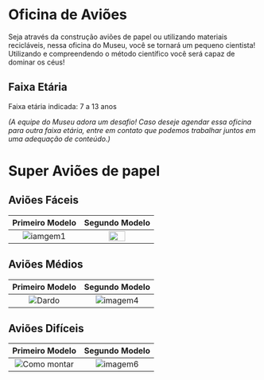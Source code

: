 # Oficina de Aviões

Seja através da construção aviões de papel ou utilizando materiais recicláveis, nessa oficina do Museu, você se tornará um pequeno cientista! Utilizando e compreendendo o método científico você será capaz de dominar os céus!

## Faixa Etária
Faixa etária indicada: 7 a 13 anos

*(A equipe do Museu adora um desafio! Caso deseje agendar essa oficina para outra faixa etária, entre em contato que podemos trabalhar juntos em uma adequação de conteúdo.)*

# Super Aviões de papel

## Aviões Fáceis
|Primeiro Modelo|Segundo Modelo|
|:-------------:|:-------------:|
|![iamgem1](https://i.pinimg.com/564x/a0/ae/c0/a0aec0909502cabc3278888ba71c835a.jpg)|<img src="https://i.pinimg.com/564x/8f/ea/c9/8feac908661093e41ba3f2ee3958a2fb.jpg" width="50%" height="50%">|

## Aviões Médios 
|Primeiro Modelo|Segundo Modelo|
|:-------------:|:-------------:|
|![Dardo](https://vignette.wikia.nocookie.net/origami/images/1/1f/Dartdiag.svg/revision/latest/scale-to-width-down/500?cb=20080904002638)|![imagem4](https://i.pinimg.com/564x/db/f9/35/dbf9355ca29d3739319c43a2b65649ee.jpg)

## Aviões Difíceis 
|Primeiro Modelo|Segundo Modelo|
|:-------------:|:-------------:|
|![Como montar](https://4.bp.blogspot.com/-gRw3RLP_pYI/VHoOpsCvmYI/AAAAAAAACQM/twIFLWHCIVw/s1600/plane9.gif)|![imagem6](https://i.pinimg.com/564x/27/fd/d9/27fdd909e81a2d4ba2081b3579875128.jpg)|
